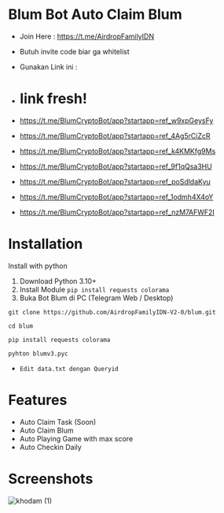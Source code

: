 
# Blum Bot Auto Claim Blum

- Join Here : https://t.me/AirdropFamilyIDN

- Butuh invite code biar ga whitelist
- Gunakan Link ini :
- # link fresh!
- https://t.me/BlumCryptoBot/app?startapp=ref_w9xpGeysFy
- https://t.me/BlumCryptoBot/app?startapp=ref_4Ag5rCiZcR
- https://t.me/BlumCryptoBot/app?startapp=ref_k4KMKfg9Ms
- https://t.me/BlumCryptoBot/app?startapp=ref_9f1qQsa3HU
- https://t.me/BlumCryptoBot/app?startapp=ref_poSdldaKyu
- https://t.me/BlumCryptoBot/app?startapp=ref_1odmh4X4oY
- https://t.me/BlumCryptoBot/app?startapp=ref_nzM7AFWF2I 



# Installation

Install with python

  1. Download Python 3.10+
  2. Install Module ```pip install requests colorama```
  3. Buka Bot Blum di PC (Telegram Web / Desktop)

```
git clone https://github.com/AirdropFamilyIDN-V2-0/blum.git
```
```
cd blum
```
```
pip install requests colorama
```
```
pyhton blumv3.pyc
```

- ```Edit data.txt dengan Queryid```


# Features

- Auto Claim Task (Soon)
- Auto Claim Blum
- Auto Playing Game with max score
- Auto Checkin Daily

# Screenshots
![khodam (1)](https://github.com/user-attachments/assets/39a7ef50-8ff2-463c-a85a-906a60ae762e)



